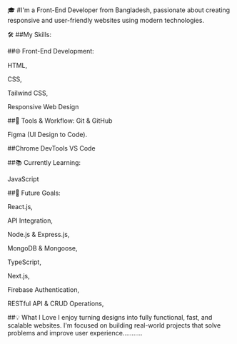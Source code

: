 🎓 #I'm a Front-End Developer from Bangladesh, passionate about creating responsive and user-friendly websites using modern technologies.

🛠️ ##My Skills:

##🌐 Front-End Development:

HTML,

CSS,

Tailwind CSS,

Responsive Web Design

##🧩 Tools & Workflow:
Git & GitHub


Figma (UI Design to Code).


##Chrome DevTools
VS Code

##📚 Currently Learning: 

JavaScript

##🎯 Future Goals:


React.js,

API Integration,

Node.js & Express.js,

MongoDB & Mongoose,

TypeScript,

Next.js,

Firebase Authentication,

RESTful API & CRUD Operations,



##💡 What I Love
I enjoy turning designs into fully functional, fast, and scalable websites. I'm focused on building real-world projects that solve problems and improve user experience...........





